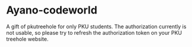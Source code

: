 # Ayano-codeworld
A gift of pkutreehole for only PKU students. The authorization currently is not usable, so please try to refresh the authorization token on your PKU treehole website.
